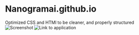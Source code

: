 # Nanogramai.github.io
Optimized CSS and HTMl to be cleaner, and properly structured
![Screenshot](./assets/images/Screen%20Shot%202022-06-16%20at%2010.35.29%20AM.png)
![Link to application](https://Nanogramai.github.io)

